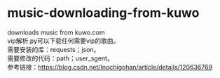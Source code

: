 # music-downloading-from-kuwo
downloads music from kuwo.com  
vip解析.py可以下载任何需要vip的歌曲。  
需要安装的库：requests；json。  
需要修改的代码：path；user_sgent。  
参考链接：https://blog.csdn.net/Inochigohan/article/details/120636769